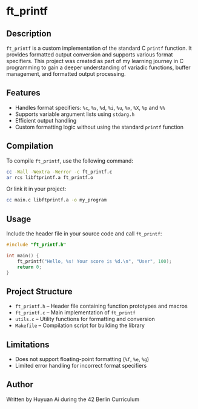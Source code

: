 # ft_printf

## Description
`ft_printf` is a custom implementation of the standard C `printf` function. It provides formatted output conversion and supports various format specifiers. This project was created as part of my learning journey in C programming to gain a deeper understanding of variadic functions, buffer management, and formatted output processing.

## Features
- Handles format specifiers: `%c`, `%s`, `%d`, `%i`, `%u`, `%x`, `%X`, `%p` and `%%`
- Supports variable argument lists using `stdarg.h`
- Efficient output handling
- Custom formatting logic without using the standard `printf` function

## Compilation
To compile `ft_printf`, use the following command:
```sh
cc -Wall -Wextra -Werror -c ft_printf.c
ar rcs libftprintf.a ft_printf.o
```
Or link it in your project:
```sh
cc main.c libftprintf.a -o my_program
```

## Usage
Include the header file in your source code and call `ft_printf`:
```c
#include "ft_printf.h"

int main() {
    ft_printf("Hello, %s! Your score is %d.\n", "User", 100);
    return 0;
}
```

## Project Structure
- `ft_printf.h` – Header file containing function prototypes and macros
- `ft_printf.c` – Main implementation of `ft_printf`
- `utils.c` – Utility functions for formatting and conversion
- `Makefile` – Compilation script for building the library

## Limitations
- Does not support floating-point formatting (`%f`, `%e`, `%g`)
- Limited error handling for incorrect format specifiers

## Author
Written by Huyuan Ai during the 42 Berlin Curriculum

